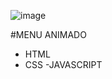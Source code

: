 ![image](https://github.com/dizedesign/57DayCode-Navigation-menu-bar-whit-indicator/assets/141795901/768dd162-de80-4390-980d-b748a2fb49a8)

#MENU ANIMADO 

- HTML
- CSS
-JAVASCRIPT

